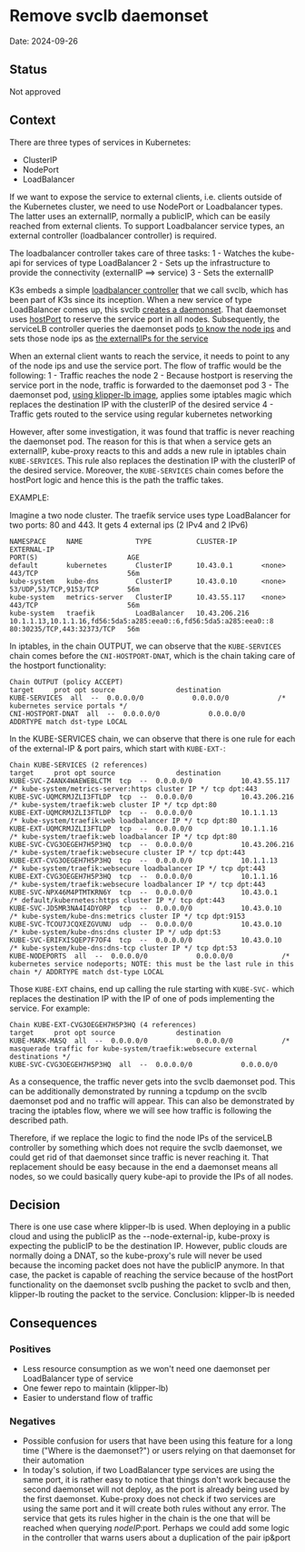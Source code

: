 # Remove svclb daemonset

Date: 2024-09-26

## Status

Not approved

## Context

There are three types of services in Kubernetes:
* ClusterIP
* NodePort
* LoadBalancer

If we want to expose the service to external clients, i.e. clients outside of the Kubernetes cluster, we need to use NodePort or Loadbalancer types. The latter uses an externalIP, normally a publicIP, which can be easily reached from external clients. To support Loadbalancer service types, an external controller (loadbalancer controller) is required.

The loadbalancer controller takes care of three tasks:
1 - Watches the kube-api for services of type LoadBalancer
2 - Sets up the infrastructure to provide the connectivity (externalIP ==> service)
3 - Sets the externalIP

K3s embeds a simple [loadbalancer controller](https://github.com/k3s-io/k3s/tree/master/pkg/cloudprovider) that we call svclb, which has been part of K3s since its inception. When a new service of type LoadBalancer comes up, this svclb [creates a daemonset](https://github.com/k3s-io/k3s/blob/master/pkg/cloudprovider/loadbalancer.go#L35). That daemonset uses [hostPort](https://github.com/k3s-io/k3s/blob/master/pkg/cloudprovider/servicelb.go#L526-L531) to reserve the service port in all nodes. Subsequently, the serviceLB controller queries the daemonset pods [to know the node ips](https://github.com/k3s-io/k3s/blob/master/pkg/cloudprovider/servicelb.go#L291) and sets those node ips as [the externalIPs for the service](https://github.com/k3s-io/k3s/blob/master/pkg/cloudprovider/servicelb.go#L299)

When an external client wants to reach the service, it needs to point to any of the node ips and use the service port. The flow of traffic would be the following:
1 - Traffic reaches the node
2 - Because hostport is reserving the service port in the node, traffic is forwarded to the daemonset pod
3 - The daemonset pod, [using klipper-lb image](https://github.com/k3s-io/klipper-lb), applies some iptables magic which replaces the destination IP with the clusterIP of the desired service
4 - Traffic gets routed to the service using regular kubernetes networking

However, after some investigation, it was found that traffic is never reaching the daemonset pod. The reason for this is that when a service gets an externalIP, kube-proxy reacts to this and adds a new rule in iptables chain `KUBE-SERVICES`. This rule also replaces the destination IP with the clusterIP of the desired service. Moreover, the `KUBE-SERVICES` chain comes before the hostPort logic and hence this is the path the traffic takes.

EXAMPLE:

Imagine a two node cluster. The traefik service uses type LoadBalancer for two ports: 80 and 443. It gets 4 external ips (2 IPv4 and 2 IPv6) 
```
NAMESPACE     NAME             TYPE           CLUSTER-IP      EXTERNAL-IP                                                         PORT(S)                      AGE
default       kubernetes       ClusterIP      10.43.0.1       <none>                                                              443/TCP                      56m
kube-system   kube-dns         ClusterIP      10.43.0.10      <none>                                                              53/UDP,53/TCP,9153/TCP       56m
kube-system   metrics-server   ClusterIP      10.43.55.117    <none>                                                              443/TCP                      56m
kube-system   traefik          LoadBalancer   10.43.206.216   10.1.1.13,10.1.1.16,fd56:5da5:a285:eea0::6,fd56:5da5:a285:eea0::8   80:30235/TCP,443:32373/TCP   56m
```

In iptables, in the chain OUTPUT, we can observe that the `KUBE-SERVICES` chain comes before the `CNI-HOSTPORT-DNAT`, which is the chain taking care of the hostport functionality:
```
Chain OUTPUT (policy ACCEPT)
target     prot opt source               destination         
KUBE-SERVICES  all  --  0.0.0.0/0            0.0.0.0/0            /* kubernetes service portals */
CNI-HOSTPORT-DNAT  all  --  0.0.0.0/0            0.0.0.0/0            ADDRTYPE match dst-type LOCAL
```

In the KUBE-SERVICES chain, we can observe that there is one rule for each of the external-IP & port pairs, which start with `KUBE-EXT-`:
```
Chain KUBE-SERVICES (2 references)
target     prot opt source               destination         
KUBE-SVC-Z4ANX4WAEWEBLCTM  tcp  --  0.0.0.0/0            10.43.55.117         /* kube-system/metrics-server:https cluster IP */ tcp dpt:443
KUBE-SVC-UQMCRMJZLI3FTLDP  tcp  --  0.0.0.0/0            10.43.206.216        /* kube-system/traefik:web cluster IP */ tcp dpt:80
KUBE-EXT-UQMCRMJZLI3FTLDP  tcp  --  0.0.0.0/0            10.1.1.13            /* kube-system/traefik:web loadbalancer IP */ tcp dpt:80
KUBE-EXT-UQMCRMJZLI3FTLDP  tcp  --  0.0.0.0/0            10.1.1.16            /* kube-system/traefik:web loadbalancer IP */ tcp dpt:80
KUBE-SVC-CVG3OEGEH7H5P3HQ  tcp  --  0.0.0.0/0            10.43.206.216        /* kube-system/traefik:websecure cluster IP */ tcp dpt:443
KUBE-EXT-CVG3OEGEH7H5P3HQ  tcp  --  0.0.0.0/0            10.1.1.13            /* kube-system/traefik:websecure loadbalancer IP */ tcp dpt:443
KUBE-EXT-CVG3OEGEH7H5P3HQ  tcp  --  0.0.0.0/0            10.1.1.16            /* kube-system/traefik:websecure loadbalancer IP */ tcp dpt:443
KUBE-SVC-NPX46M4PTMTKRN6Y  tcp  --  0.0.0.0/0            10.43.0.1            /* default/kubernetes:https cluster IP */ tcp dpt:443
KUBE-SVC-JD5MR3NA4I4DYORP  tcp  --  0.0.0.0/0            10.43.0.10           /* kube-system/kube-dns:metrics cluster IP */ tcp dpt:9153
KUBE-SVC-TCOU7JCQXEZGVUNU  udp  --  0.0.0.0/0            10.43.0.10           /* kube-system/kube-dns:dns cluster IP */ udp dpt:53
KUBE-SVC-ERIFXISQEP7F7OF4  tcp  --  0.0.0.0/0            10.43.0.10           /* kube-system/kube-dns:dns-tcp cluster IP */ tcp dpt:53
KUBE-NODEPORTS  all  --  0.0.0.0/0            0.0.0.0/0            /* kubernetes service nodeports; NOTE: this must be the last rule in this chain */ ADDRTYPE match dst-type LOCAL
```

Those `KUBE-EXT` chains, end up calling the rule starting with `KUBE-SVC-` which replaces the destination IP with the IP of one of pods implementing the service. For example:
```
Chain KUBE-EXT-CVG3OEGEH7H5P3HQ (4 references)
target     prot opt source               destination         
KUBE-MARK-MASQ  all  --  0.0.0.0/0            0.0.0.0/0            /* masquerade traffic for kube-system/traefik:websecure external destinations */
KUBE-SVC-CVG3OEGEH7H5P3HQ  all  --  0.0.0.0/0            0.0.0.0/0   
```

As a consequence, the traffic never gets into the svclb daemonset pod. This can be additionally demonstrated by running a tcpdump on the svclb daemonset pod and no traffic will appear. This can also be demonstrated by tracing the iptables flow, where we will see how traffic is following the described path.

Therefore, if we replace the logic to find the node IPs of the serviceLB controller by something which does not require the svclb daemonset, we could get rid of that daemonset since traffic is never reaching it. That replacement should be easy because in the end a daemonset means all nodes, so we could basically query kube-api to provide the IPs of all nodes.


## Decision

There is one use case where klipper-lb is used. When deploying in a public cloud and using the publicIP as the --node-external-ip, kube-proxy is expecting the publicIP to be the destination IP. However, public clouds are normally doing a DNAT, so the kube-proxy's rule will never be used because the incoming packet does not have the publicIP anymore. In that case, the packet is capable of reaching the service because of the hostPort functionality on the daemonset svclb pushing the packet to svclb and then, klipper-lb routing the packet to the service. Conclusion: klipper-lb is needed 

## Consequences

### Positives
* Less resource consumption as we won't need one daemonset per LoadBalancer type of service
* One fewer repo to maintain (klipper-lb)
* Easier to understand flow of traffic

### Negatives
* Possible confusion for users that have been using this feature for a long time ("Where is the daemonset?") or users relying on that daemonset for their automation
* In today's solution, if two LoadBalancer type services are using the same port, it is rather easy to notice that things don't work because the second daemonset will not deploy, as the port is already being used by the first daemonset. Kube-proxy does not check if two services are using the same port and it will create both rules without any error. The service that gets its rules higher in the chain is the one that will be reached when querying $nodeIP:$port. Perhaps we could add some logic in the controller that warns users about a duplication of the pair ip&port
